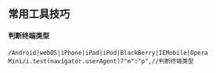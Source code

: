 ## 常用工具技巧
#### 判断终端类型
    /Android|webOS|iPhone|iPad|iPod|BlackBerry|IEMobile|Opera Mini/i.test(navigator.userAgent)?"m":"p",//判断终端类型